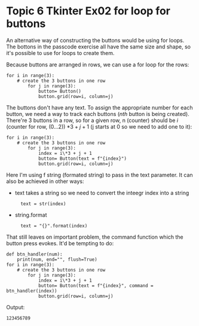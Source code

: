 # Topic 6 Tkinter Ex02 for loop for buttons

An alternative way of constructing the buttons would be using for loops. The bottons in the passcode exercise all have the same size and shape, so it's possible to use for loops to create them.

Because buttons are arranged in rows, we can use a for loop for the rows:

	for i in range(3):
		# create the 3 buttons in one row
			for j in range(3):
				button= Button()
				button.grid(row=i, column=j)

The buttons don't have any text. To assign the appropriate number for each button, we need a way to track each buttons (*nth* button is being created). There're 3 buttons in a row, so for a given row, n (counter) should be $i$ (counter for row, (0...2)) $* 3 + j + 1$ (j starts at 0 so we need to add one to it):

	for i in range(3):
		# create the 3 buttons in one row
			for j in range(3):
				index = i\*3 + j + 1 
				button= Button(text = f"{index}")
				button.grid(row=i, column=j)

Here I'm using f string (formated string) to pass in the text parameter. It can also be achieved in other ways:
* text takes a string so we need to convert the inteegr index into a string

		text = str(index) 

* string.format

		text = "{}".format(index)

That still leaves on important problem, the command function which the button press evokes. It'd be tempting to do:

	def btn_handler(num):
		print(num, end="", flush=True)
	for i in range(3):
		# create the 3 buttons in one row
			for j in range(3):
				index = i\*3 + j + 1 
				button= Button(text = f"{index}", command = btn_handler(index))
				button.grid(row=i, column=j)

Output:

	123456789